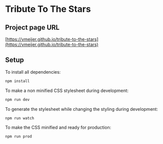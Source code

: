 # Tribute To The Stars

## Project page URL
[https://vmeijer.github.io/tribute-to-the-stars](https://vmeijer.github.io/tribute-to-the-stars)


## Setup
To install all dependencies:
```bash
npm install
```

To make a non minified CSS stylesheet during development:
```bash
npm run dev
```

To generate the stylesheet while changing the styling during development:
```bash
npm run watch
```

To make the CSS minified and ready for production:
```bash
npm run prod
```
